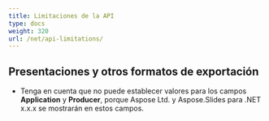 ```yaml
---
title: Limitaciones de la API
type: docs
weight: 320
url: /net/api-limitations/
---
```


## **Presentaciones y otros formatos de exportación**
- Tenga en cuenta que no puede establecer valores para los campos **Application** y **Producer**, porque Aspose Ltd. y Aspose.Slides para .NET x.x.x se mostrarán en estos campos.